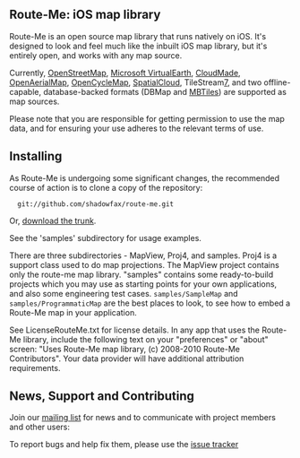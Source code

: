 Route-Me: iOS map library
-------------------------

Route-Me is an open source map library that runs natively on iOS.  It's designed
to look and feel much like the inbuilt iOS map library, but it's entirely open,
and works with any map source.

Currently, [OpenStreetMap][1], [Microsoft VirtualEarth][2], [CloudMade][3],
[OpenAerialMap][4], [OpenCycleMap][5], [SpatialCloud][6], TileStream[7], and two
offline-capable, database-backed formats (DBMap and [MBTiles][8]) are supported
as map sources.

Please note that you are responsible for getting permission to use the map data,
and for ensuring your use adheres to the relevant terms of use.


   [1]: http://www.openstreetmap.org/index.html
   [2]: http://maps.live.com/
   [3]: http://www.cloudmade.com/
   [4]: http://www.openaerialmap.org/
   [5]: http://www.opencyclemap.org/
   [6]: http://www.spatialcloud.com/
   [7]: http://mapbox.com/tilestream
   [8]: http://mbtiles.org/


Installing
----------

As Route-Me is undergoing some significant changes, the recommended course of
action is to clone a copy of the repository:

      git://github.com/shadowfax/route-me.git

Or, [download the trunk][dl].

See the 'samples' subdirectory for usage examples.

There are three subdirectories - MapView, Proj4, and samples. Proj4 is a support class used to do map projections. The MapView project contains only the route-me map library. "samples" contains some ready-to-build projects which you may use as starting points for your own applications, and also some engineering test cases. `samples/SampleMap` and `samples/ProgrammaticMap` are the best places to look, to see how to embed a Route-Me map in your application.

See LicenseRouteMe.txt for license details. In any app that uses the Route-Me library, include the following text on your "preferences" or "about" screen: "Uses Route-Me map library, (c) 2008-2010 Route-Me Contributors". Your data provider will have additional attribution requirements.


   [dl]: https://github.com/shadowfax/route-me/zipball/master
   
   
News, Support and Contributing
------------------------------

Join our [mailing list][list] for news and to communicate with project members
and other users:

To report bugs and help fix them, please use the [issue tracker][tracker]

[list]: http://groups.google.com/group/route-me-map
[tracker]: http://github.com/route-me/route-me/issues

